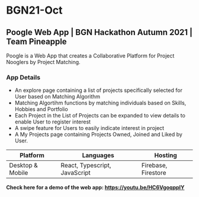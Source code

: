 # BGN21-Oct
## Poogle Web App |  BGN Hackathon Autumn  2021 | Team Pineapple



Poogle is a Web App that creates a Collaborative Platform for Project Nooglers by Project Matching.

### App Details
* An explore page containing a list of projects specifically selected for User based on Matching Algorithm
* Matching Algortihm functions by matching individuals based on Skills, Hobbies and Portfolio
* Each Project in the List of Projects can be expanded to view details to enable User to register interest
* A swipe feature for Users to easily indicate interest in project
* A My Projects page containing Projects Owned, Joined and Liked by User.

| Platform | Languages | Hosting |
| --- | --- | --- |
| Desktop & Mobile | React, Typescript, JavaScript | Firebase, Firestore |


__Check here for a demo of the web app:  https://youtu.be/HC6VgoqppIY__

